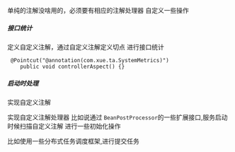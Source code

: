 单纯的注解没啥用的，必须要有相应的注解处理器 自定义一些操作

##### 接口统计

定义自定义注解，通过自定义注解定义切点 进行接口统计

```
 @Pointcut("@annotation(com.xue.ta.SystemMetrics)")
    public void controllerAspect() {}
``` 



##### 启动时处理

实现自定义注解

实现自定义注解处理器 比如说通过 `BeanPostProcessor`的一些扩展接口,服务启动时候扫描自定义注解 进行一些初始化操作

比如使用一些分布式任务调度框架,进行提交任务




